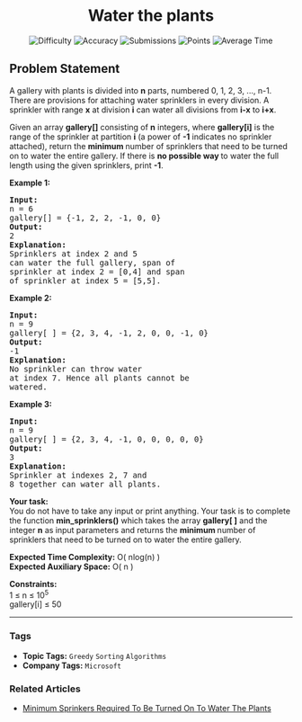 <h1 align="center">Water the plants</h1>

<p align="center">
  <img alt="Difficulty" title="Difficulty" src="https://custom-icon-badges.demolab.com/badge/Difficulty: Medium-1F222E?style=for-the-badge&logoColor=white&logo=fire"/>
  <img alt="Accuracy" title="Accuracy" src="https://custom-icon-badges.demolab.com/badge/Accuracy: 55.22%25-1F222E?style=for-the-badge&logoColor=white&logo=target"/>
  <img alt="Submissions" title="Submissions" src="https://custom-icon-badges.demolab.com/badge/Submissions: 36K+-1F222E?style=for-the-badge&logoColor=white&logo=repo"/>
  <img alt="Points" title="Points" src="https://custom-icon-badges.demolab.com/badge/Points: 4-1F222E?style=for-the-badge&logoColor=white&logo=award"/>
  <img alt="Average Time" title="Average Time" src="https://custom-icon-badges.demolab.com/badge/Average%20Time: N/A-1F222E?style=for-the-badge&logoColor=white&logo=clock"/>
</p>

## Problem Statement

A gallery with plants is divided into <b>n</b> parts, numbered 0, 1, 2, 3, ..., n-1. There are provisions for attaching water sprinklers in every division. A sprinkler with range <b>x</b> at division <b>i</b> can water all divisions from <b>i-x</b> to <b>i+x</b>.

Given an array <b>gallery[]</b> consisting of <b>n</b> integers, where <b>gallery[i]</b> is the range of the sprinkler at partition <b>i</b> (a power of <b>-1</b> indicates no sprinkler attached), return the <b>minimum </b>number of sprinklers that need to be turned on to water the entire gallery. If there is <b>no possible way </b>to water the full length using the given sprinklers, print <b>-1</b>.

<b>Example 1:</b>

<pre><b>Input:</b>
n = 6
gallery[] = {-1, 2, 2, -1, 0, 0}
<b>Output:
</b>2
<b>Explanation: <br></b>Sprinklers at index 2 and 5
can water the full gallery, span of
sprinkler at index 2 = [0,4] and span
of sprinkler at index 5 = [5,5].</pre>

<b>Example 2:</b>

<pre><b>Input:</b>
n = 9
gallery[ ] = {2, 3, 4, -1, 2, 0, 0, -1, 0}
<b>Output:
</b>-1
<b>Explanation: <br></b>No sprinkler can throw water
at index 7. Hence all plants cannot be
watered.</pre>

<b>Example 3:</b>

<pre><b>Input:</b>
n = 9
gallery[ ] = {2, 3, 4, -1, 0, 0, 0, 0, 0}
<b>Output:
</b>3
<b>Explanation: <br></b>Sprinkler at indexes 2, 7 and
8 together can water all plants.</pre>

<b>Your task:</b><br>You do not have to take any input or print anything. Your task is to complete the function <b>min_sprinklers()</b> which takes the array <b>gallery[ ]</b> and the integer <b>n</b> as input parameters and returns the <b>minimum </b>number of sprinklers that need to be turned on to water the entire gallery.

<b>Expected Time Complexity:</b> O( nlog(n) )<br><b>Expected Auxiliary Space:</b> O( n )

<b>Constraints:</b><br>1 ≤ n ≤ 10<sup>5</sup><br>gallery[i] ≤ 50


<hr>

### Tags
- **Topic Tags:** `Greedy` `Sorting` `Algorithms`
- **Company Tags:** `Microsoft`

### Related Articles
- [Minimum Sprinkers Required To Be Turned On To Water The Plants](https://www.geeksforgeeks.org/minimum-sprinkers-required-to-be-turned-on-to-water-the-plants/)
